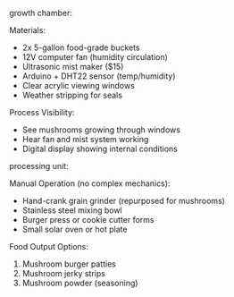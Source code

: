 
growth chamber:

Materials:
- 2x 5-gallon food-grade buckets
- 12V computer fan (humidity circulation)
- Ultrasonic mist maker ($15)
- Arduino + DHT22 sensor (temp/humidity)
- Clear acrylic viewing windows
- Weather stripping for seals

Process Visibility:
- See mushrooms growing through windows
- Hear fan and mist system working
- Digital display showing internal conditions

processing unit:

Manual Operation (no complex mechanics):
- Hand-crank grain grinder (repurposed for mushrooms)
- Stainless steel mixing bowl
- Burger press or cookie cutter forms
- Small solar oven or hot plate

Food Output Options:
1. Mushroom burger patties
2. Mushroom jerky strips  
3. Mushroom powder (seasoning)
